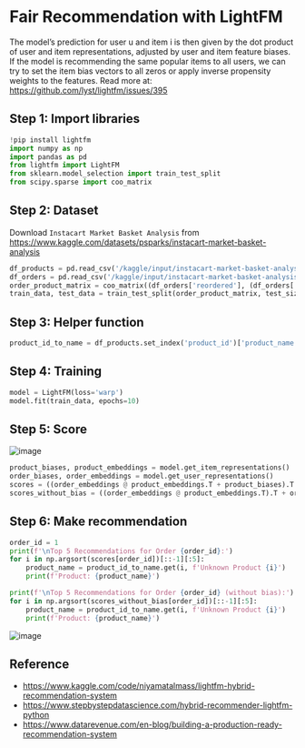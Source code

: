# Fair Recommendation with LightFM

The model’s prediction for user u and item i is then given by the dot product of user and item representations, adjusted by user and item feature biases. If the model is recommending the same popular items to all users, we can try to set the item bias vectors to all zeros or apply inverse propensity weights to the features. Read more at: https://github.com/lyst/lightfm/issues/395

## Step 1: Import libraries

```python
!pip install lightfm
import numpy as np
import pandas as pd
from lightfm import LightFM
from sklearn.model_selection import train_test_split
from scipy.sparse import coo_matrix
```

## Step 2: Dataset
Download `Instacart Market Basket Analysis` from https://www.kaggle.com/datasets/psparks/instacart-market-basket-analysis
```python
df_products = pd.read_csv('/kaggle/input/instacart-market-basket-analysis/products.csv')
df_orders = pd.read_csv('/kaggle/input/instacart-market-basket-analysis/order_products__train.csv', nrows=1000)
order_product_matrix = coo_matrix((df_orders['reordered'], (df_orders['order_id'], df_orders['product_id']))).tocsr()
train_data, test_data = train_test_split(order_product_matrix, test_size=0.2, random_state=42)
```

## Step 3: Helper function
```python
product_id_to_name = df_products.set_index('product_id')['product_name'].to_dict()
```

## Step 4: Training
```python
model = LightFM(loss='warp')
model.fit(train_data, epochs=10)
```

## Step 5: Score

![image](https://github.com/hughiephan/DPL/assets/16631121/98fd531b-4fbf-430a-bf87-34c3c188754e)

```python
product_biases, product_embeddings = model.get_item_representations()
order_biases, order_embeddings = model.get_user_representations()
scores = ((order_embeddings @ product_embeddings.T + product_biases).T + order_biases).T
scores_without_bias = ((order_embeddings @ product_embeddings.T).T + order_biases).T
```

## Step 6: Make recommendation
```python
order_id = 1
print(f'\nTop 5 Recommendations for Order {order_id}:')
for i in np.argsort(scores[order_id])[::-1][:5]:
    product_name = product_id_to_name.get(i, f'Unknown Product {i}')
    print(f'Product: {product_name}')

print(f'\nTop 5 Recommendations for Order {order_id} (without bias):')
for i in np.argsort(scores_without_bias[order_id])[::-1][:5]:
    product_name = product_id_to_name.get(i, f'Unknown Product {i}')
    print(f'Product: {product_name}')
```

![image](https://github.com/hughiephan/DPL/assets/16631121/ad94c1e0-12d9-4e99-875e-e3cbf8bef90b)

## Reference
- https://www.kaggle.com/code/niyamatalmass/lightfm-hybrid-recommendation-system
- https://www.stepbystepdatascience.com/hybrid-recommender-lightfm-python
- https://www.datarevenue.com/en-blog/building-a-production-ready-recommendation-system
